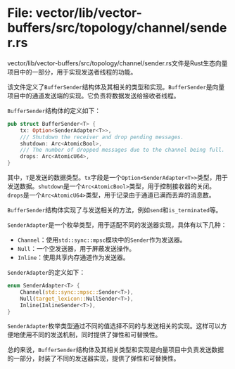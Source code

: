# File: vector/lib/vector-buffers/src/topology/channel/sender.rs

vector/lib/vector-buffers/src/topology/channel/sender.rs文件是Rust生态向量项目中的一部分，用于实现发送者线程的功能。

该文件定义了`BufferSender`结构体及其相关的类型和实现。`BufferSender`是向量项目中的通道发送端的实现。它负责将数据发送给接收者线程。

`BufferSender`结构体的定义如下：

```rust
pub struct BufferSender<T> {
    tx: Option<SenderAdapter<T>>,
    /// Shutdown the receiver and drop pending messages.
    shutdown: Arc<AtomicBool>,
    /// The number of dropped messages due to the channel being full.
    drops: Arc<AtomicU64>,
}
```

其中，`T`是发送的数据类型。`tx`字段是一个`Option<SenderAdapter<T>>`类型，用于发送数据。`shutdown`是一个`Arc<AtomicBool>`类型，用于控制接收器的关闭。`drops`是一个`Arc<AtomicU64>`类型，用于记录由于通道已满而丢弃的消息数。

`BufferSender`结构体实现了与发送相关的方法，例如`send`和`is_terminated`等。

`SenderAdapter`是一个枚举类型，用于适配不同的发送器实现，具体有以下几种：

- `Channel`：使用`std::sync::mpsc`模块中的`Sender`作为发送器。
- `Null`：一个空发送器，用于屏蔽发送操作。
- `Inline`：使用共享内存通道作为发送器。

`SenderAdapter`的定义如下：

```rust
enum SenderAdapter<T> {
    Channel(std::sync::mpsc::Sender<T>),
    Null(target_lexicon::NullSender<T>),
    Inline(InlineSender<T>),
}
```

`SenderAdapter`枚举类型通过不同的值选择不同的与发送相关的实现。这样可以方便地使用不同的发送机制，同时提供了弹性和可替换性。

总的来说，`BufferSender`结构体及其相关类型和实现是向量项目中负责发送数据的一部分，封装了不同的发送器实现，提供了弹性和可替换性。

